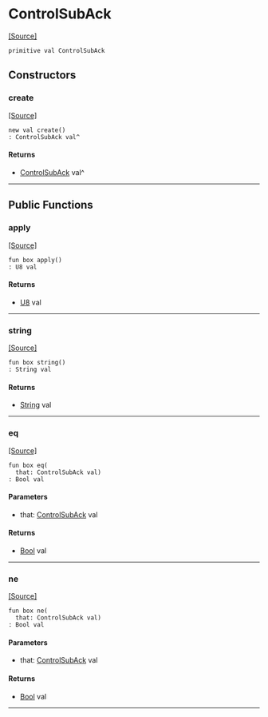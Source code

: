 # ControlSubAck
<span class="source-link">[[Source]](src/mqtt-primitives/controlBytes.md#L-0-10)</span>
```pony
primitive val ControlSubAck
```

## Constructors

### create
<span class="source-link">[[Source]](src/mqtt-primitives/controlBytes.md#L-0-10)</span>


```pony
new val create()
: ControlSubAck val^
```

#### Returns

* [ControlSubAck](mqtt-primitives-ControlSubAck.md) val^

---

## Public Functions

### apply
<span class="source-link">[[Source]](src/mqtt-primitives/controlBytes.md#L-0-10)</span>


```pony
fun box apply()
: U8 val
```

#### Returns

* [U8](builtin-U8.md) val

---

### string
<span class="source-link">[[Source]](src/mqtt-primitives/controlBytes.md#L-0-10)</span>


```pony
fun box string()
: String val
```

#### Returns

* [String](builtin-String.md) val

---

### eq
<span class="source-link">[[Source]](src/mqtt-primitives/controlBytes.md#L-0-10)</span>


```pony
fun box eq(
  that: ControlSubAck val)
: Bool val
```
#### Parameters

*   that: [ControlSubAck](mqtt-primitives-ControlSubAck.md) val

#### Returns

* [Bool](builtin-Bool.md) val

---

### ne
<span class="source-link">[[Source]](src/mqtt-primitives/controlBytes.md#L-0-10)</span>


```pony
fun box ne(
  that: ControlSubAck val)
: Bool val
```
#### Parameters

*   that: [ControlSubAck](mqtt-primitives-ControlSubAck.md) val

#### Returns

* [Bool](builtin-Bool.md) val

---

